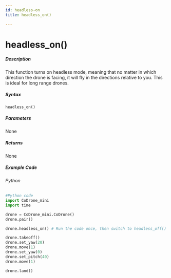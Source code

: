 ```yaml
---
id: headless-on
title: headless_on()

---
```


# headless_on()

##### Description
This function turns on headless mode, meaning that no matter in which direction the drone is facing, it will fly in the directions relative to you. This is ideal for long range drones.

##### Syntax
```headless_on()```

##### Parameters

None

##### Returns

None

##### Example Code
###### Python
```python
#Python code
import CoDrone_mini
import time

drone = CoDrone_mini.CoDrone()
drone.pair()

drone.headless_on() # Run the code once, then switch to headless_off() and run again to see the difference.

drone.takeoff()
drone.set_yaw(20)
drone.move(1)
drone.set_yaw(0)
drone.set_pitch(40)
drone.move(1)

drone.land()
```
